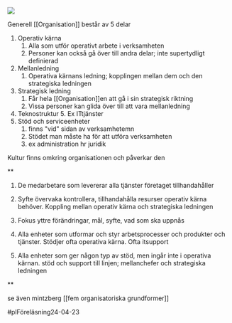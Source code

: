 **![](https://lh7-us.googleusercontent.com/Jq_HQf0j9S37uBxctq6NsMB5dZc92eExOLP1SYUqqaiSpRMKHUpUotdXfBGMJYHRMaNzKFP6m5T5QuPEBMAysso23hOcNWH9ElaZ9KQncWldybXY43mde2ICsTbBY9NB0Gt71yUmnHhg3Vbx0x3uR0k)**

Generell [[Organisation]] består av 5 delar
1. Operativ kärna
	1. Alla som utför operativt arbete i verksamheten
	2. Personer kan också gå över till andra delar; inte supertydligt definierad
2. Mellanledning
	1. Operativa kärnans ledning; kopplingen mellan dem och den strategiska ledningen
3. Strategisk ledning
	1. Får hela [[Organisation]]en att gå i sin strategisk riktning
	2. Vissa personer kan glida över till att vara mellanledning
4. Teknostruktur
	5. Ex ITtjänster
5. Stöd och serviceenheter
	1. finns "vid" sidan av verksamhetemn
	2. Stödet man måste ha för att utföra verksamheten
	3. ex administration hr juridik


Kultur finns omkring organisationen och påverkar den

**

1. De medarbetare som levererar alla tjänster företaget tillhandahåller
    
2. Syfte övervaka kontrollera, tillhandahålla resurser operativ kärna behöver. Koppling mellan operativ kärna och strategiska ledningen
    
3. Fokus yttre förändringar, mål, syfte, vad som ska uppnås
    
4. Alla enheter som utformar och styr arbetsprocesser och produkter och tjänster. Stödjer ofta operativa kärna. Ofta itsupport
    
5. Alla enheter som ger någon typ av stöd, men ingår inte i operativa kärnan. stöd och support till linjen; mellanchefer och strategiska ledningen
    

**

se även mintzberg [[fem organisatoriska grundformer]]

#plFöreläsning24-04-23